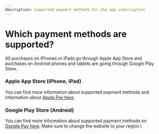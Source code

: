 ```yaml
---
description: Supported payment methods for the app subscription
---
```


# Which payment methods are supported?

All purchases on iPhones or iPads go through Apple App Store and purchases on Android phones and tablets are going through Google Play Store.

### **Apple App Store (iPhone, iPad)** <a href="#ios-iphone-or-ipad" id="ios-iphone-or-ipad"></a>

You can find more information about supported payment methods and information about [Apple Pay here](https://support.apple.com/en-us/HT201469).

### Google Play Store (Android) <a href="#h_596faec68a" id="h_596faec68a"></a>

You can find more information about supported payment methods on [Google Pay here](https://support.google.com/googleplay/answer/2651410?co=GENIE.CountryCode%3DUnited+States\&hl=en). Make sure to change the website to your region.\
